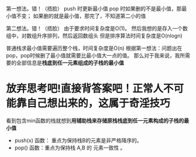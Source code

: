 第一想法。错！（捂脸）
push 时更新最小值
pop 时如果删的不是最小值，那最小值不变；
如果删的就是最小值，那完了，不知道第二小的值

第二想法。错！（捂脸）
由于要求时间复杂度是O(1)。
然后我想的是存入一个数组中，对数组升序排列，然后返回数组头
但是排序算法时间复杂度是O(nlogn)

普通栈求最小值需要遍历整个栈，时间复杂度是O(n)
根据第一想法：问题出在pop，pop时候删了最小值就需要比最小值大一点的值。
那么对于我来说，我所需要的全部信息是**栈底到任一元素组成的子栈的最小值**


# 放弃思考吧!直接背答案吧！正常人不可能靠自己想出来的，这属于奇淫技巧

看到包含min函数的栈就想到**用辅助栈来存储原栈栈底到任一元素构成的子栈的最小值**

- push(x) 函数： 重点为保持栈B的元素是非严格降序的。
- pop() 函数：重点为保持栈 A,B 的 元素一致性 。